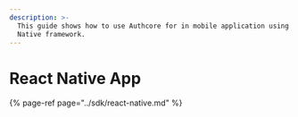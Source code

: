 ```yaml
---
description: >-
  This guide shows how to use Authcore for in mobile application using React
  Native framework.
---
```


# React Native App

{% page-ref page="../sdk/react-native.md" %}



